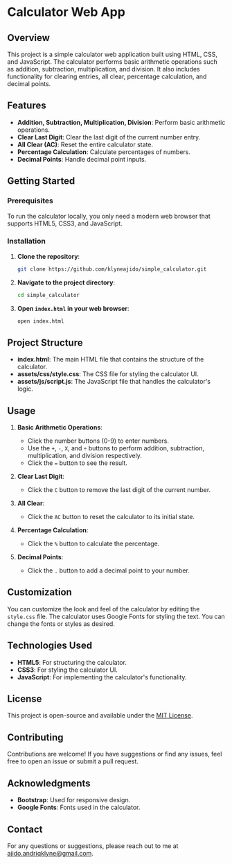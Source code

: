 # Calculator Web App

## Overview

This project is a simple calculator web application built using HTML, CSS, and JavaScript. The calculator performs basic arithmetic operations such as addition, subtraction, multiplication, and division. It also includes functionality for clearing entries, all clear, percentage calculation, and decimal points.

## Features

- **Addition, Subtraction, Multiplication, Division**: Perform basic arithmetic operations.
- **Clear Last Digit**: Clear the last digit of the current number entry.
- **All Clear (AC)**: Reset the entire calculator state.
- **Percentage Calculation**: Calculate percentages of numbers.
- **Decimal Points**: Handle decimal point inputs.

## Getting Started

### Prerequisites

To run the calculator locally, you only need a modern web browser that supports HTML5, CSS3, and JavaScript.

### Installation

1. **Clone the repository**:
   ```bash
   git clone https://github.com/klyneajido/simple_calculator.git
   ```
2. **Navigate to the project directory**:
   ```bash
   cd simple_calculator
   ```
3. **Open `index.html` in your web browser**:
   ```bash
   open index.html
   ```

## Project Structure

- **index.html**: The main HTML file that contains the structure of the calculator.
- **assets/css/style.css**: The CSS file for styling the calculator UI.
- **assets/js/script.js**: The JavaScript file that handles the calculator's logic.

## Usage

1. **Basic Arithmetic Operations**:
   - Click the number buttons (0-9) to enter numbers.
   - Use the `+`, `-`, `X`, and `÷` buttons to perform addition, subtraction, multiplication, and division respectively.
   - Click the `=` button to see the result.

2. **Clear Last Digit**:
   - Click the `C` button to remove the last digit of the current number.

3. **All Clear**:
   - Click the `AC` button to reset the calculator to its initial state.

4. **Percentage Calculation**:
   - Click the `%` button to calculate the percentage.

5. **Decimal Points**:
   - Click the `.` button to add a decimal point to your number.

## Customization

You can customize the look and feel of the calculator by editing the `style.css` file. The calculator uses Google Fonts for styling the text. You can change the fonts or styles as desired.

## Technologies Used

- **HTML5**: For structuring the calculator.
- **CSS3**: For styling the calculator UI.
- **JavaScript**: For implementing the calculator's functionality.

## License

This project is open-source and available under the [MIT License](LICENSE).

## Contributing

Contributions are welcome! If you have suggestions or find any issues, feel free to open an issue or submit a pull request.

## Acknowledgments

- **Bootstrap**: Used for responsive design.
- **Google Fonts**: Fonts used in the calculator.

## Contact

For any questions or suggestions, please reach out to me at [ajido.andriqklyne@gmail.com](mailto:ajido.andriqklyne@gmail.com).